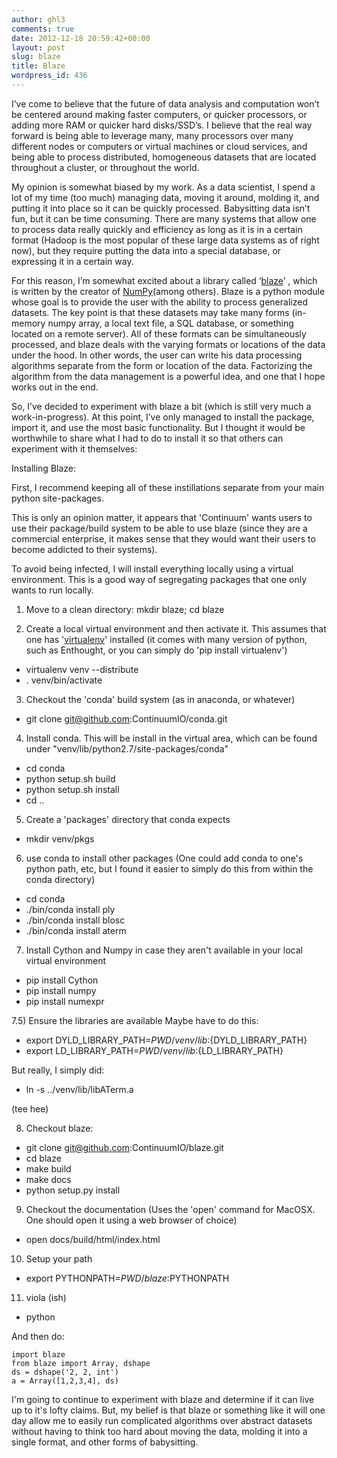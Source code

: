 ```yaml
---
author: ghl3
comments: true
date: 2012-12-18 20:59:42+00:00
layout: post
slug: blaze
title: Blaze
wordpress_id: 436
---
```


I’ve come to believe that the future of data analysis and computation won’t be centered around making faster computers, or quicker processors, or adding more RAM or quicker hard disks/SSD’s.  I believe that the real way forward is being able to leverage many, many processors over many different nodes or computers or virtual machines or cloud services, and being able to process distributed, homogeneous datasets that are located throughout a cluster, or throughout the world.

My opinion is somewhat biased by my work.  As a data scientist, I spend a lot of my time (too much) managing data, moving it around, molding it, and putting it into place so it can be quickly processed.  Babysitting data isn’t fun, but it can be time consuming.  There are many systems that allow one to process data really quickly and efficiency as long as it is in a certain format (Hadoop is the most popular of these large data systems as of right now), but they require putting the data into a special database, or expressing it in a certain way.

For this reason, I’m somewhat excited about a library called ‘[blaze](https://github.com/ContinuumIO/blaze)’ , which is written by the creator of [NumPy](http://www.numpy.org/)(among others).  Blaze is a python module whose goal is to provide the user with the ability to process generalized datasets.  The key point is that these datasets may take many forms (in-memory numpy array, a local text file, a SQL database, or something located on a remote server).  All of these formats can be simultaneously processed, and blaze deals with the varying formats or locations of the data under the hood.  In other words, the user can write his data processing algorithms separate from the form or location of the data.  Factorizing the algorithm from the data management is a powerful idea, and one that I hope works out in the end.

So, I’ve decided to experiment with blaze a bit (which is still very much a work-in-progress).  At this point, I’ve only managed to install the package, import it, and use the most basic functionality.  But I thought it would be worthwhile to share what I had to do to install it so that others can experiment with it themselves:


Installing Blaze:

First, I recommend keeping all of these instillations separate from your main python site-packages.

This is only an opinion matter, it appears that 'Continuum' wants users to use their package/build system to be able to use blaze (since they are a commercial enterprise, it makes sense that they would want their users to become addicted to their systems).

To avoid being infected, I will install everything locally using a virtual environment.  This is a good way of segregating packages that one only wants to run locally.

1) Move to a clean directory:
    mkdir blaze; cd blaze

2) Create a local virtual environment and then activate it.  This assumes that one has '[virtualenv](http://www.virtualenv.org/en/latest/)' installed (it comes with many version of python, such as Enthought, or you can simply do 'pip install virtualenv')

- virtualenv venv --distribute
- . venv/bin/activate


3)  Checkout the 'conda' build system (as in anaconda, or whatever)

- git clone git@github.com:ContinuumIO/conda.git

4) Install conda.  This will be install in the virtual area, which can be found under "venv/lib/python2.7/site-packages/conda"

- cd conda
- python setup.sh build
- python setup.sh install
- cd ..

5) Create a 'packages' directory that conda expects

- mkdir venv/pkgs

6) use conda to install other packages (One could add conda to one's python path, etc, but I found it easier to simply do this from within the conda directory)

- cd conda
- ./bin/conda install ply
- ./bin/conda install blosc
- ./bin/conda install aterm

7) Install Cython and Numpy in case they aren't available in your local virtual environment

- pip install Cython
- pip install numpy
- pip install numexpr


7.5) Ensure the libraries are available
Maybe have to do this:

- export DYLD_LIBRARY_PATH=${PWD}/venv/lib:${DYLD_LIBRARY_PATH}
- export LD_LIBRARY_PATH=${PWD}/venv/lib:${LD_LIBRARY_PATH}

But really, I simply did:

- ln -s ../venv/lib/libATerm.a

(tee hee)


8) Checkout blaze:

- git clone git@github.com:ContinuumIO/blaze.git
- cd blaze
- make build
- make docs
- python setup.py install

9) Checkout the documentation (Uses the 'open' command for MacOSX.  One should open it using a web browser of choice)

- open docs/build/html/index.html

10) Setup your path

- export PYTHONPATH=${PWD}/blaze:$PYTHONPATH

11) viola (ish)

- python

And then do:

    import blaze
    from blaze import Array, dshape
    ds = dshape('2, 2, int')
    a = Array([1,2,3,4], ds)


I'm going to continue to experiment with blaze and determine if it can live up to it's lofty claims.  But, my belief is that blaze or something like it will one day allow me to easily run complicated algorithms over abstract datasets without having to think too hard about moving the data, molding it into a single format, and other forms of babysitting.
